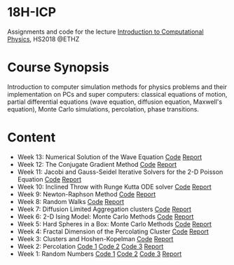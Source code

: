 # 18H-ICP
Assignments and code for the lecture [Introduction to Computational Physics](http://www.vvz.ethz.ch/Vorlesungsverzeichnis/lerneinheitPre.do?lerneinheitId=116481&semkez=2017W&lang=en), HS2018 @ETHZ

# Course Synopsis
Introduction to computer simulation methods for physics problems and their implementation on PCs and super computers: classical equations of motion, partial differential equations (wave equation, diffusion equation, Maxwell's equation), Monte Carlo simulations, percolation, phase transitions.

# Content

- Week 13: Numerical Solution of the Wave Equation [Code](./ex13/main.cpp) [Report](./ex13/ex13_report.pdf)
- Week 12: The Conjugate Gradient Method [Code](./ex12/main.cpp) [Report](./ex12/ex12_report.pdf)
- Week 11: Jacobi and Gauss-Seidel Iterative Solvers for the 2-D Poisson Equation [Code](./ex11/main.cpp) [Report](./ex11/ex11_report.pdf)
- Week 10: Inclined Throw with Runge Kutta ODE solver [Code](./ex10/main.cpp) [Report](./ex10/ex10_report.pdf)
- Week 9: Newton-Raphson Method [Code](./ex09/main.cpp) [Report](./ex09/ex09_report.pdf)
- Week 8: Random Walks [Code](./ex08/main.cpp) [Report](./ex08/ex08_report.pdf)
- Week 7: Diffusion Limited Aggregation clusters [Code](./ex07/main.cpp) [Report](./ex07/ex07_report.pdf)
- Week 6: 2-D Ising Model: Monte Carlo Methods [Code](./ex06/task.cpp) [Report](./ex06/ex06_report.pdf)
- Week 5: Hard Spheres in a Box: Monte Carlo Methods [Code](./ex05/task.cpp) [Report](./ex05/ex05_report.pdf)
- Week 4: Fractal Dimension of the Percolating Cluster [Code](./ex04/task.cpp) [Report](./ex04/ex04_report.pdf)
- Week 3: Clusters and Hoshen-Kopelman [Code](./ex03/task.cpp) [Report](./ex03/ex03_report.pdf)
- Week 2: Percolation [Code 1](./ex02/task1.cpp) [Code 2](./ex02/task1.cpp) [Code 3](./ex02/task1.cpp) [Report](./ex02/ex02_report.pdf)
- Week 1: Random Numbers [Code 1](./ex01/task1.cc) [Code 2](./ex01/task1.cc) [Code 3](./ex01/task1.cc) [Report](./ex01/ex01_report.pdf)













